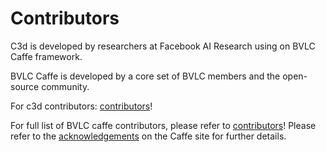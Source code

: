 # Contributors

C3d is developed by researchers at Facebook AI Research using on BVLC Caffe framework.

BVLC Caffe is developed by a core set of BVLC members and the open-source community.

For c3d contributors: [contributors](https://github.com/dutran/c3d/graphs/contributors)!

For full list of BVLC caffe contributors, please refer to 
[contributors](https://github.com/BVLC/caffe/graphs/contributors)!
Please refer to the [acknowledgements](http://caffe.berkeleyvision.org/#acknowledgements) on the Caffe site for further details.
